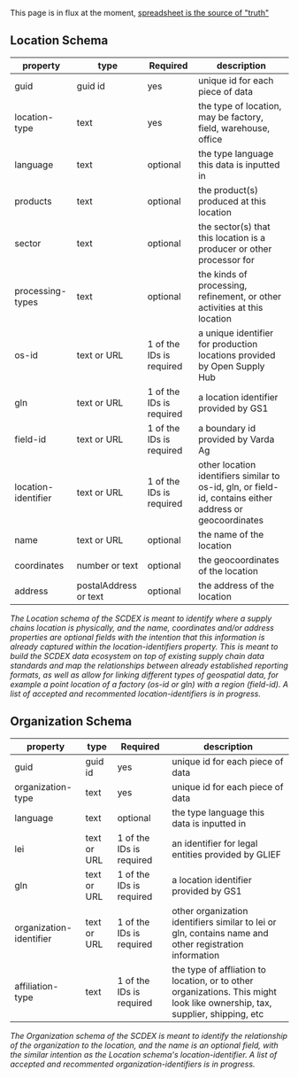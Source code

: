 This page is in flux at the moment, <a href="https://docs.google.com/spreadsheets/d/1RlRicL0kg2Biw6pMzD7lT9m5Z1Kb8tdrh5tf00LfSOY/edit?usp=sharing">spreadsheet is the source of "truth"</a>

<h2>Location Schema</h2>

| property | type | Required | description|
|----------|------| ---------| -----------|
| guid | guid id  | yes      | unique id for each piece of data|
| location-type | text | yes      | the type of location, may be factory, field, warehouse, office|
| language | text | optional      | the type language this data is inputted in|
| products | text | optional      | the product(s) produced at this location|
| sector | text | optional      | the sector(s) that this location is a producer or other processor for|
| processing-types | text | optional      | the kinds of processing, refinement, or other activities at this location|
| os-id | text or URL | 1 of the IDs is required | a unique identifier for production locations provided by Open Supply Hub|
| gln | text or URL | 1 of the IDs is required | a location identifier provided by GS1|
| field-id | text or URL | 1 of the IDs is required | a boundary id provided by Varda Ag|
| location-identifier | text or URL | 1 of the IDs is required | other location identifiers similar to os-id, gln, or field-id, contains either address or geocoordinates|
| name | text or URL | optional      | the name of the location|
| coordinates | number or text | optional      | the geocoordinates of the location|
| address | postalAddress or text | optional      | the address of the location|

_The Location schema of the SCDEX is meant to identify where a supply chains location is physically, and the name, coordinates and/or address properties are optional fields with the intention that this information is already captured within the location-identifiers property. This is meant to build the SCDEX data ecosystem on top of existing supply chain data standards and map the relationships between already established reporting formats, as well as allow for linking different types of geospatial data, for example a point location of a factory (os-id or gln) with a region (field-id). A list of accepted and recommented location-identifiers is in progress._

<h2>Organization Schema</h2>

| property | type | Required | description|
|----------|------| ---------| -----------|
| guid | guid id  | yes      | unique id for each piece of data|
| organization-type | text  | yes      | unique id for each piece of data|
| language | text | optional      | the type language this data is inputted in|
| lei | text or URL | 1 of the IDs is required | an identifier for legal entities provided by GLIEF|
| gln | text or URL | 1 of the IDs is required | a location identifier provided by GS1|
| organization-identifier | text or URL | 1 of the IDs is required | other organization identifiers similar to lei or gln, contains name and other registration information|
| affiliation-type | text | 1 of the IDs is required | the type of affliation to location, or to other organizations. This might look like ownership, tax, supplier, shipping, etc|

_The Organization schema of the SCDEX is meant to identify the relationship of the organization to the location, and the name is an optional field, with the similar intention as the Location schema's location-identifier. A list of accepted and recommented organization-identifiers is in progress._

